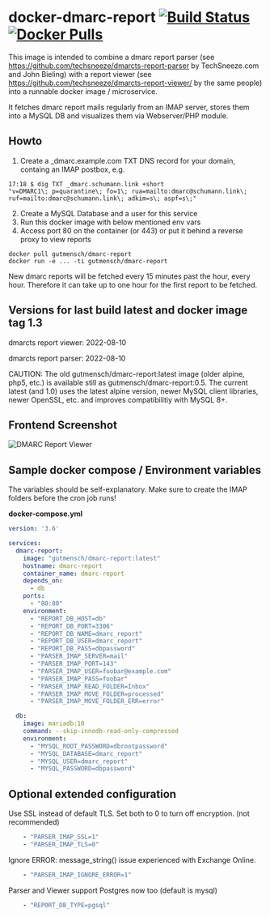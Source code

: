 # docker-dmarc-report [![Build Status](https://jenkins.bln.space/buildStatus/icon?job=docker-images%2Fdocker-dmarc-report%2Fmaster)](https://jenkins.bln.space/job/docker-images/job/docker-dmarc-report/job/master/) [![Docker Pulls](https://img.shields.io/docker/pulls/gutmensch/dmarc-report.svg)](https://registry.hub.docker.com/u/gutmensch/dmarc-report/)

This image is intended to combine a dmarc report parser (see https://github.com/techsneeze/dmarcts-report-parser by TechSneeze.com and John Bieling) with a report viewer (see https://github.com/techsneeze/dmarcts-report-viewer/ by the same people) into a runnable docker image / microservice.

It fetches dmarc report mails regularly from an IMAP server, stores them into a MySQL DB and visualizes them via Webserver/PHP module.

## Howto
1. Create a _dmarc.example.com TXT DNS record for your domain, containg an IMAP postbox, e.g.
```
17:18 $ dig TXT _dmarc.schumann.link +short
"v=DMARC1\; p=quarantine\; fo=1\; rua=mailto:dmarc@schumann.link\; ruf=mailto:dmarc@schumann.link\; adkim=s\; aspf=s\;"
```
2. Create a MySQL Database and a user for this service
3. Run this docker image with below mentioned env vars
4. Access port 80 on the container (or 443) or put it behind a reverse proxy to view reports
```
docker pull gutmensch/dmarc-report
docker run -e ... -ti gutmensch/dmarc-report
```

New dmarc reports will be fetched every 15 minutes past the hour, every hour. Therefore it can take up to one hour for the first report to be fetched.

## Versions for last build latest and docker image tag 1.3
dmarcts report viewer: 2022-08-10

dmarcts report parser: 2022-08-10

CAUTION: The old gutmensch/dmarc-report:latest image (older alpine, php5, etc.) is available still as gutmensch/dmarc-report:0.5. The current latest (and 1.0) uses the latest alpine version, newer MySQL client libraries, newer OpenSSL, etc. and improves compatibilitiy with MySQL 8+.

## Frontend Screenshot
![DMARC Report Viewer](https://github.com/gutmensch/docker-dmarc-report/blob/master/screenshot.png?raw=true)

## Sample docker compose / Environment variables
The variables should be self-explanatory. Make sure to create the IMAP folders before the cron job runs!

**docker-compose.yml**
```yaml
version: '3.6'

services:
  dmarc-report:
    image: "gutmensch/dmarc-report:latest"
    hostname: dmarc-report
    container_name: dmarc-report
    depends_on:
      - db
    ports:
      - "80:80"
    environment:
      - "REPORT_DB_HOST=db"
      - "REPORT_DB_PORT=3306"
      - "REPORT_DB_NAME=dmarc_report"
      - "REPORT_DB_USER=dmarc_report"
      - "REPORT_DB_PASS=dbpassword"
      - "PARSER_IMAP_SERVER=mail"
      - "PARSER_IMAP_PORT=143"
      - "PARSER_IMAP_USER=foobar@example.com"
      - "PARSER_IMAP_PASS=foobar"
      - "PARSER_IMAP_READ_FOLDER=Inbox"
      - "PARSER_IMAP_MOVE_FOLDER=processed"
      - "PARSER_IMAP_MOVE_FOLDER_ERR=error"

  db:
    image: mariadb:10
    command: --skip-innodb-read-only-compressed
    environment:
      - "MYSQL_ROOT_PASSWORD=dbrootpassword"
      - "MYSQL_DATABASE=dmarc_report"
      - "MYSQL_USER=dmarc_report"
      - "MYSQL_PASSWORD=dbpassword"
```

## Optional extended configuration
Use SSL instead of default TLS. Set both to 0 to turn off encryption. (not recommended)
```yaml
    - "PARSER_IMAP_SSL=1"
    - "PARSER_IMAP_TLS=0"
```
Ignore ERROR: message_string() issue experienced with Exchange Online.
```yaml
    - "PARSER_IMAP_IGNORE_ERROR=1"
```
Parser and Viewer support Postgres now too (default is mysql)
```yaml
    - "REPORT_DB_TYPE=pgsql"
```

